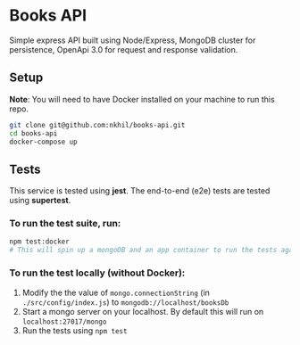 # Books API

Simple express API built using Node/Express, MongoDB cluster for persistence, OpenApi 3.0 for request and response validation.

## Setup

**Note**: You will need to have Docker installed on your machine to run this repo.

```bash
git clone git@github.com:nkhil/books-api.git
cd books-api
docker-compose up
```

## Tests

This service is tested using **jest**. The end-to-end (e2e) tests are tested using **supertest**.

### To run the test suite, run:

```bash
npm test:docker 
# This will spin up a mongoDB and an app container to run the tests against
```

### To run the test locally (without Docker):

1. Modify the the value of `mongo.connectionString` (in `./src/config/index.js`) to `mongodb://localhost/booksDb`
2. Start a mongo server on your localhost. By default this will run on `localhost:27017/mongo` 
3. Run the tests using `npm test`
